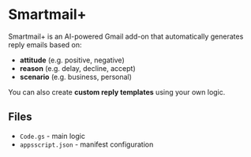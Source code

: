 # Smartmail+

Smartmail+ is an AI-powered Gmail add-on that automatically generates reply emails based on:
- **attitude** (e.g. positive, negative)
- **reason** (e.g. delay, decline, accept)
- **scenario** (e.g. business, personal)

You can also create **custom reply templates** using your own logic.

## Files
- `Code.gs` - main logic
- `appsscript.json` - manifest configuration